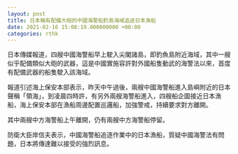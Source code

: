 ```yaml
---
layout: post
title: 日本稱有配備大砲的中國海警船釣島海域追逐日本漁船
date: 2021-02-16 15:08:19.000000000 +08:00
categories: rthk
---
```


日本傳媒報道，四艘中國海警船早上駛入尖閣諸島，即釣魚島附近海域，其中一艘似乎配備類似大砲的武器，這是中國實施容許對外國船隻動武的海警法以來，首度有配備武器的船隻駛入該海域。

報道引述海上保安本部表示，昨天中午過後，兩艘中國海警船進入島嶼附近的日本聲稱「領海」，到凌晨四時許，有另外兩艘海警船進入，四艘船企圖接近日本漁船，海上保安本部在漁船周邊配置巡邏船，加強警戒，持續要求對方離開。

其中兩艘中方海警船上午離開，仍有兩艘中方海警船停留。

防衛大臣岸信夫表示，中國海警船追逐作業中的日本漁船，質疑中國海警法有問題，日本將傳達難以接受的強烈訊息。
